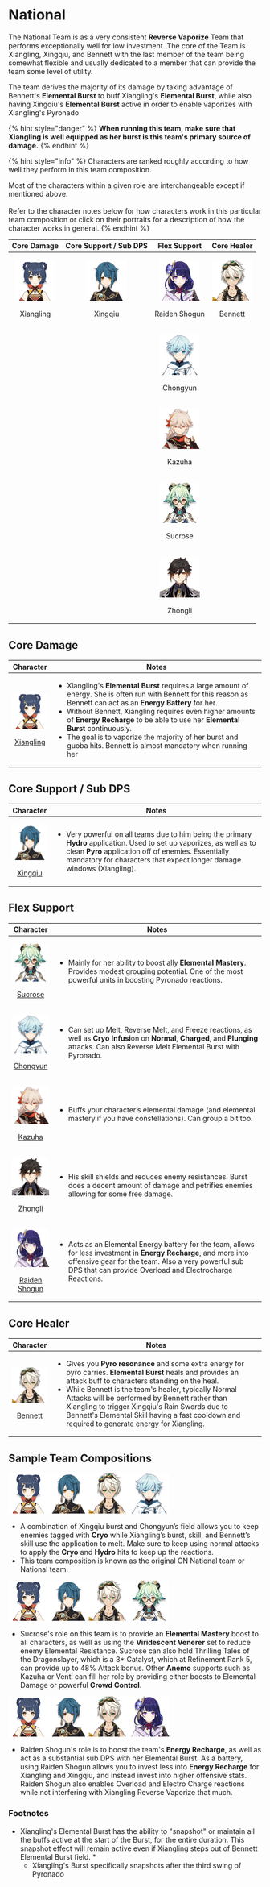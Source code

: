 # National

The National Team is as a very consistent **Reverse Vaporize** Team that performs exceptionally well for low investment. The core of the Team is Xiangling, Xingqiu, and Bennett with the last member of the team being somewhat flexible and usually dedicated to a member that can provide the team some level of utility.

The team derives the majority of its damage by taking advantage of Bennett's **Elemental Burst** to buff Xiangling's **Elemental Burst**, while also having Xingqiu's **Elemental Burst** active in order to enable vaporizes with Xiangling's Pyronado.&#x20;

{% hint style="danger" %}
**When running this team, make sure that Xiangling is well equipped as her burst is this team's primary source of damage.**
{% endhint %}

{% hint style="info" %}
Characters are ranked roughly according to how well they perform in this team composition.

Most of the characters within a given role are interchangeable except if mentioned above.\
\
Refer to the character notes below for how characters work in this particular team composition or click on their portraits for a description of how the character works in general.
{% endhint %}

|                                        Core Damage                                       |                                Core Support / Sub DPS                                |                                        Flex Support                                        |                                      Core Healer                                     |
| :--------------------------------------------------------------------------------------: | :----------------------------------------------------------------------------------: | :----------------------------------------------------------------------------------------: | :----------------------------------------------------------------------------------: |
| <p><img src="../.gitbook/assets/UI_AvatarIcon_Xiangling.png" alt=""></p><p>Xiangling</p> | <p><img src="../.gitbook/assets/UI_AvatarIcon_Xingqiu.png" alt=""></p><p>Xingqiu</p> | <p><img src="../.gitbook/assets/UI_AvatarIcon_Shougun.png" alt=""></p><p>Raiden Shogun</p> | <p><img src="../.gitbook/assets/UI_AvatarIcon_Bennett.png" alt=""></p><p>Bennett</p> |
|                                                                                          |                                                                                      |   <p><img src="../.gitbook/assets/UI_AvatarIcon_Chongyun.png" alt=""></p><p>Chongyun</p>   |                                                                                      |
|                                                                                          |                                                                                      |     <p><img src="../.gitbook/assets/UI_AvatarIcon_Kazuha.png" alt=""></p><p>Kazuha</p>     |                                                                                      |
|                                                                                          |                                                                                      |    <p><img src="../.gitbook/assets/UI_AvatarIcon_Sucrose.png" alt=""></p><p>Sucrose</p>    |                                                                                      |
|                                                                                          |                                                                                      |    <p><img src="../.gitbook/assets/UI_AvatarIcon_Zhongli.png" alt=""></p><p>Zhongli</p>    |                                                                                      |

## Core Damage

|                                                                Character                                                               | Notes                                                                                                                                                                                                                                                                                                                                                                                                                                                                                                             |
| :------------------------------------------------------------------------------------------------------------------------------------: | ----------------------------------------------------------------------------------------------------------------------------------------------------------------------------------------------------------------------------------------------------------------------------------------------------------------------------------------------------------------------------------------------------------------------------------------------------------------------------------------------------------------- |
| <p><img src="../.gitbook/assets/UI_AvatarIcon_Xiangling.png" alt=""></p><p><a href="../characters/pyro/xiangling.md">Xiangling</a></p> | <ul><li>Xiangling's <strong>Elemental Burst</strong> requires a large amount of energy. She is often run with Bennett for this reason as Bennett can act as an <strong>Energy Battery</strong> for her.</li><li>Without Bennett, Xiangling requires even higher amounts of <strong>Energy Recharge</strong> to be able to use her <strong>Elemental Burst</strong> continuously.</li><li>The goal is to vaporize the majority of her burst and guoba hits. Bennett is almost mandatory when running her</li></ul> |

## Core Support / Sub DPS

|                                                             Character                                                             | Notes                                                                                                                                                                                                                                                                                             |
| :-------------------------------------------------------------------------------------------------------------------------------: | ------------------------------------------------------------------------------------------------------------------------------------------------------------------------------------------------------------------------------------------------------------------------------------------------- |
| <p><img src="../.gitbook/assets/UI_AvatarIcon_Xingqiu.png" alt=""></p><p><a href="../characters/hydro/xingqiu.md">Xingqiu</a></p> | <ul><li>Very powerful on all teams due to him being the primary <strong>Hydro</strong> application. Used to set up vaporizes, as well as to clean <strong>Pyro</strong> application off of enemies. Essentially mandatory for characters that expect longer damage windows (Xiangling).</li></ul> |

## Flex Support

|                                                                    Character                                                                    | Notes                                                                                                                                                                                                                                                              |
| :---------------------------------------------------------------------------------------------------------------------------------------------: | ------------------------------------------------------------------------------------------------------------------------------------------------------------------------------------------------------------------------------------------------------------------ |
|        <p><img src="../.gitbook/assets/UI_AvatarIcon_Sucrose.png" alt=""></p><p><a href="../characters/anemo/sucrose.md">Sucrose</a></p>        | <ul><li>Mainly for her ability to boost ally <strong>Elemental Mastery</strong>. Provides modest grouping potential. One of the most powerful units in boosting Pyronado reactions.</li></ul>                                                                      |
|       <p><img src="../.gitbook/assets/UI_AvatarIcon_Chongyun.png" alt=""></p><p><a href="../characters/cryo/chongyun.md">Chongyun</a></p>       | <ul><li>Can set up Melt, Reverse Melt, and Freeze reactions, as well as <strong>Cryo Infusi</strong>on on <strong>Normal</strong>, <strong>Charged</strong>, and <strong>Plunging</strong> attacks. Can also Reverse Melt Elemental Burst with Pyronado.</li></ul> |
|          <p><img src="../.gitbook/assets/UI_AvatarIcon_Kazuha.png" alt=""></p><p><a href="../characters/anemo/kazuha.md">Kazuha</a></p>         | <ul><li>Buffs your character’s elemental damage (and elemental mastery if you have constellations). Can group a bit too.</li></ul>                                                                                                                                 |
|         <p><img src="../.gitbook/assets/UI_AvatarIcon_Zhongli.png" alt=""></p><p><a href="../characters/geo/zhongli.md">Zhongli</a></p>         | <ul><li>His skill shields and reduces enemy resistances. Burst does a decent amount of damage and petrifies enemies allowing for some free damage.</li></ul>                                                                                                       |
| <p><img src="../.gitbook/assets/UI_AvatarIcon_Shougun.png" alt=""></p><p><a href="../characters/electro/raiden-shogun.md">Raiden Shogun</a></p> | <ul><li>Acts as an Elemental Energy battery for the team, allows for less investment in <strong>Energy Recharge</strong>, and more into offensive gear for the team. Also a very powerful sub DPS that can provide Overload and Electrocharge Reactions.</li></ul> |

## Core Healer

|                                                             Character                                                            | Notes                                                                                                                                                                                                                                                                                                                                                                                                                                                                      |
| :------------------------------------------------------------------------------------------------------------------------------: | -------------------------------------------------------------------------------------------------------------------------------------------------------------------------------------------------------------------------------------------------------------------------------------------------------------------------------------------------------------------------------------------------------------------------------------------------------------------------- |
| <p><img src="../.gitbook/assets/UI_AvatarIcon_Bennett.png" alt=""></p><p><a href="../characters/pyro/bennett.md">Bennett</a></p> | <ul><li>Gives you <strong>Pyro resonance</strong> and some extra energy for pyro carries. <strong>Elemental Burst</strong> heals and provides an attack buff to characters standing on the heal.</li><li>While Bennett is the team's healer, typically Normal Attacks will be performed by Bennett rather than Xiangling to trigger Xingqiu's Rain Swords due to Bennett's Elemental Skill having a fast cooldown and required to generate energy for Xiangling.</li></ul> |

## Sample Team Compositions

![](../.gitbook/assets/UI\_AvatarIcon\_Xiangling.png)![](../.gitbook/assets/UI\_AvatarIcon\_Xingqiu.png)![](../.gitbook/assets/UI\_AvatarIcon\_Bennett.png)![](../.gitbook/assets/UI\_AvatarIcon\_Chongyun.png)

* A combination of Xingqiu burst and Chongyun’s field allows you to keep enemies tagged with **Cryo** while Xiangling’s burst, skill, and Bennett’s skill use the application to melt. Make sure to keep using normal attacks to apply the **Cryo** and **Hydro** hits to keep up the reactions.
* This team composition is known as the original CN National team or National team.

![](../.gitbook/assets/UI\_AvatarIcon\_Xiangling.png)![](../.gitbook/assets/UI\_AvatarIcon\_Xingqiu.png)![](../.gitbook/assets/UI\_AvatarIcon\_Bennett.png)![](../.gitbook/assets/UI\_AvatarIcon\_Sucrose.png)

* Sucrose's role on this team is to provide an **Elemental Mastery** boost to all characters, as well as using the **Viridescent Venerer** set to reduce enemy Elemental Resistance. Sucrose can also hold Thrilling Tales of the Dragonslayer, which is a 3\* Catalyst, which at Refinement Rank 5, can provide up to 48% Attack bonus. Other **Anemo** supports such as Kazuha or Venti can fill her role by providing either boosts to Elemental Damage or powerful **Crowd Control**.

![](../.gitbook/assets/UI\_AvatarIcon\_Xiangling.png)![](../.gitbook/assets/UI\_AvatarIcon\_Xingqiu.png)![](../.gitbook/assets/UI\_AvatarIcon\_Bennett.png)![](../.gitbook/assets/UI\_AvatarIcon\_Shougun.png)

* Raiden Shogun's role is to boost the team's **Energy Recharge**, as well as act as a substantial sub DPS with her Elemental Burst. As a battery, using Raiden Shogun allows you to invest less into **Energy Recharge** for Xiangling and Xingqiu, and instead invest into higher offensive stats. Raiden Shogun also enables Overload and Electro Charge reactions while not interfering with Xiangling Reverse Vaporize that much.

### Footnotes

* Xiangling's Elemental Burst has the ability to "snapshot" or maintain all the buffs active at the start of the Burst, for the entire duration. This snapshot effect will remain active even if Xiangling steps out of Bennett Elemental Burst field. \*
  * Xiangling's Burst specifically snapshots after the third swing of Pyronado
